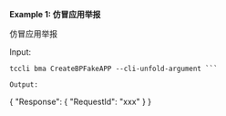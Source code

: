 **Example 1: 仿冒应用举报**

仿冒应用举报

Input: 

```
tccli bma CreateBPFakeAPP --cli-unfold-argument ```

Output: 
```
{
    "Response": {
        "RequestId": "xxx"
    }
}
```

